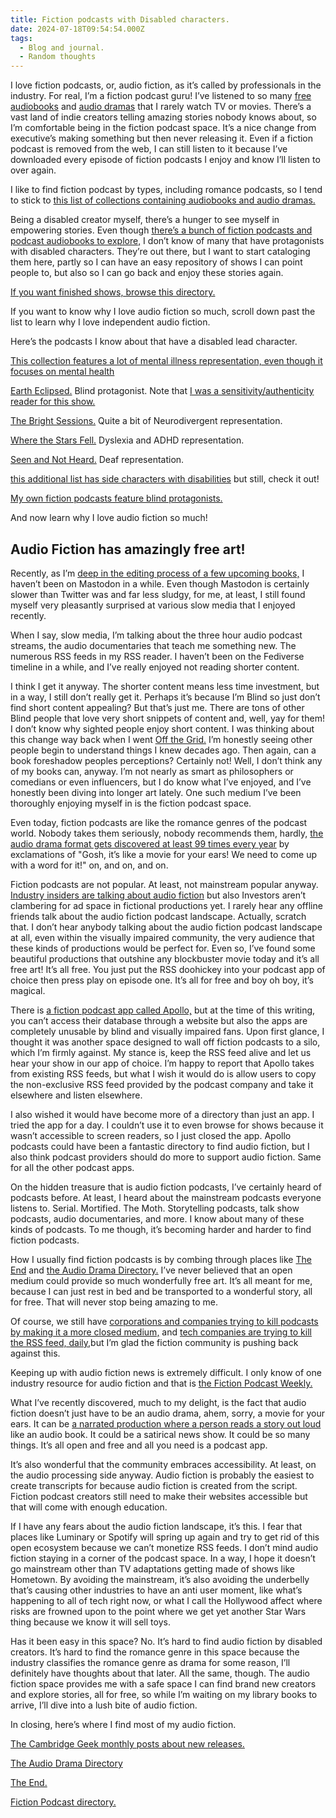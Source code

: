 ```yaml
---
title: Fiction podcasts with Disabled characters.
date: 2024-07-18T09:54:54.000Z
tags:
  - Blog and journal.
  - Random thoughts
---
```


I love fiction podcasts, or, audio fiction, as it’s called by professionals in the industry. For real, I’m a fiction podcast guru! I’ve listened to so many [free audiobooks](https://audiodrama.directory/tag/narrated/) and [audio dramas](https://www.theend.fyi/collections) that I rarely watch TV or movies. There’s a vast land of indie creators telling amazing stories nobody knows about, so I’m comfortable being in the fiction podcast space. It’s a nice change from executive’s making something but then never releasing it. Even if a fiction podcast is removed from the web, I can still listen to it because I’ve downloaded every episode of fiction podcasts I enjoy and know I’ll listen to over again.

I like to find fiction podcast by types, including romance podcasts, so I tend to stick to [this list of collections containing audiobooks and audio dramas.](https://www.theend.fyi/collections)

Being a disabled creator myself, there’s a hunger to see myself in empowering stories. Even though [there’s a bunch of fiction podcasts and podcast audiobooks to explore,](https://www.theend.fyi/newly-added) I don’t know of many that have protagonists with disabled characters. They’re out there, but I want to start cataloging them here, partly so I can have an easy repository of shows I can point people to, but also so I can go back and enjoy these stories again.

[If you want finished shows, browse this directory.](https://www.theend.fyi/fully-complete-series)

If you want to know why I love audio fiction so much, scroll down past the list to learn why I love independent audio fiction.

Here’s the podcasts I know about that have a disabled lead character.

[This collection features a lot of mental illness representation, even though it focuses on mental health](https://www.theend.fyi/collection/struggling-for-sanity)

[Earth Eclipsed.](https://www.eartheclipsed.com/) Blind protagonist. Note that [I was a sensitivity/authenticity reader for this show.](/reading)

[The Bright Sessions.](https://www.thebrightsessions.com/) Quite a bit of Neurodivergent representation.

[Where the Stars Fell.](https://wherethestarsfell.com/) Dyslexia and ADHD representation.

[Seen and Not Heard.](https://seenandnotheardpod.carrd.co/) Deaf representation.

[this additional list has side characters with disabilities](https://www.podchaser.com/lists/audio-fiction-with-disability-rep-107aDn5P8T) but still, check it out!

[My own fiction podcasts feature blind protagonists.](/audio)

And now learn why I love audio fiction so much!

## Audio Fiction has amazingly free art!

Recently, as I’m [deep in the editing process of a few upcoming books,](/books) I haven’t been on Mastodon in a while. Even though Mastodon is certainly slower than Twitter was and far less sludgy, for me, at least, I still found myself very pleasantly surprised at various slow media that I enjoyed recently.

When I say, slow media, I’m talking about the three hour audio podcast streams, the audio documentaries that teach me something new. The numerous RSS feeds in my RSS reader. I haven’t been on the Fediverse timeline in a while, and I’ve really enjoyed not reading shorter content.

I think I get it anyway. The shorter content means less time investment, but in a way, I still don’t really get it. Perhaps it’s because I’m Blind so just don’t find short content appealing? But that’s just me. There are tons of other Blind people that love very short snippets of content and, well, yay for them! I don’t know why sighted people enjoy short content. I was thinking about this change way back when I went [Off the Grid.](/posts/2808) I’m honestly seeing other people begin to understand things I knew decades ago. Then again, can a book foreshadow peoples perceptions? Certainly not! Well, I don’t think any of my books can, anyway. I’m not nearly as smart as philosophers or comedians or even influencers, but I do know what I’ve enjoyed, and I’ve honestly been diving into longer art lately. One such medium I’ve been thoroughly enjoying myself in is the fiction podcast space.

Even today, fiction podcasts are like the romance genres of the podcast world. Nobody takes them seriously, nobody recommends them, hardly, [the audio drama format gets discovered at least 99 times every year](https://podbam.com/fiction-podcasts-for-first-time-listeners/) by exclamations of "Gosh, it’s like a movie for your ears! We need to come up with a word for it!" on, and on, and on.

Fiction podcasts are not popular. At least, not mainstream popular anyway. [Industry insiders are talking about audio fiction](https://scribe.rip/how-to-find-fiction-podcasts-in-2023-dfae53c70522) but also Investors aren’t clambering for ad space in fictional productions yet. I rarely hear any offline friends talk about the audio fiction podcast landscape. Actually, scratch that. I don’t hear anybody talking about the audio fiction podcast landscape at all, even within the visually impaired community, the very audience that these kinds of productions would be perfect for. Even so, I’ve found some beautiful productions that outshine any blockbuster movie today and it’s all free art! It’s all free. You just put the RSS doohickey into your podcast app of choice then press play on episode one. It’s all for free and boy oh boy, it’s magical.

There is [a fiction podcast app called Apollo,](https://www.apollopods.com/) but at the time of this writing, you can’t access their database through a website but also the apps are completely unusable by blind and visually impaired fans. Upon first glance, I thought it was another space designed to wall off fiction podcasts to a silo, which I’m firmly against. My stance is, keep the RSS feed alive and let us hear your show in our app of choice. I’m happy to report that Apollo takes from existing RSS feeds, but what I wish it would do is allow users to copy the non-exclusive RSS feed provided by the podcast company and take it elsewhere and listen elsewhere.

I also wished it would have become more of a directory than just an app. I tried the app for a day. I couldn’t use it to even browse for shows because it wasn’t accessible to screen readers, so I just closed the app. Apollo podcasts could have been a fantastic directory to find audio fiction, but I also think podcast providers should do more to support audio fiction. Same for all the other podcast apps.

On the hidden treasure that is audio fiction podcasts, I’ve certainly heard of podcasts before. At least, I heard about the mainstream podcasts everyone listens to. Serial. Mortified. The Moth. Storytelling podcasts, talk show podcasts, audio documentaries, and more. I know about many of these kinds of podcasts. To me though, it’s becoming harder and harder to find fiction podcasts.

How I usually find fiction podcasts is by combing through places like [The End](https://www.theend.fyi/fully-complete-series) and [the Audio Drama Directory.](https://audiodrama.directory/sample-page/) I’ve never believed that an open medium could provide so much wonderfully free art. It’s all meant for me, because I can just rest in bed and be transported to a wonderful story, all for free. That will never stop being amazing to me.

Of course, we still have [corporations and companies trying to kill podcasts by making it a more closed medium,](https://beard.fm/blog/spotify-is-killing-podcasts) and [tech companies are trying to kill the RSS feed, daily,](https://www.anildash.com/2024/02/06/wherever-you-get-podcasts/)but I’m glad the fiction community is pushing back against this.

Keeping up with audio fiction news is extremely difficult. I only know of one industry resource for audio fiction and that is [the Fiction Podcast Weekly.](https://www.thepodcasthost.com/fictionpodcastweekly/)

What I’ve recently discovered, much to my delight, is the fact that audio fiction doesn’t just have to be an audio drama, ahem, sorry, a movie for your ears. It can be [a narrated production where a person reads a story out loud](https://audiodrama.directory/tag/narrated/) like an audio book. It could be a satirical news show. It could be so many things. It’s all open and free and all you need is a podcast app.

It’s also wonderful that the community embraces accessibility. At least, on the audio processing side anyway. Audio fiction is probably the easiest to create transcripts for because audio fiction is created from the script. Fiction podcast creators still need to make their websites accessible but that will come with enough education.

If I have any fears about the audio fiction landscape, it’s this. I fear that places like Luminary or Spotify will spring up again and try to get rid of this open ecosystem because we can’t monetize RSS feeds. I don’t mind audio fiction staying in a corner of the podcast space. In a way, I hope it doesn’t go mainstream other than TV adaptations getting made of shows like Hometown. By avoiding the mainstream, it’s also avoiding the underbelly that’s causing other industries to have an anti user moment, like what’s happening to all of tech right now, or what I call the Hollywood affect where risks are frowned upon to the point where we get yet another Star Wars thing because we know it will sell toys.

Has it been easy in this space? No. It’s hard to find audio fiction by disabled creators. It’s hard to find the romance genre in this space because the industry classifies the romance genre as drama for some reason, I’ll definitely have thoughts about that later. All the same, though. The audio fiction space provides me with a safe space I can find brand new creators and explore stories, all for free, so while I’m waiting on my library books to arrive, I’ll dive into a lush bite of audio fiction.

In closing, here’s where I find most of my audio fiction.

[The Cambridge Geek monthly posts about new releases.](https://www.thecambridgegeek.com/results.php?medium=Releases)

[The Audio Drama Directory](https://audiodrama.directory/sample-page/)

[The End.](https://www.theend.fyi/collections)

[Fiction Podcast directory.](https://fictionpodcasts.com/)
